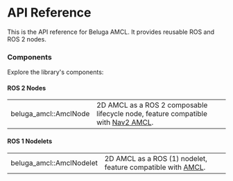 # API Reference

This is the API reference for Beluga AMCL. It provides reusable ROS and ROS 2 nodes.

### Components

Explore the library's components:

#### ROS 2 Nodes

| | |
|-|-|
| beluga_amcl::AmclNode | 2D AMCL as a ROS 2 composable lifecycle node, feature compatible with [Nav2 AMCL](https://index.ros.org/p/nav2_amcl). |

#### ROS 1 Nodelets

| | |
|-|-|
| beluga_amcl::AmclNodelet | 2D AMCL as a ROS (1) nodelet, feature compatible with [AMCL](https://github.com/ros-planning/navigation/tree/noetic-devel/amcl). |
